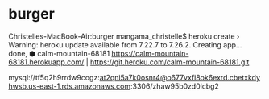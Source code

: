 # burger




Christelles-MacBook-Air:burger mangama_christelle$ heroku create
 ›   Warning: heroku update available from 7.22.7 to 7.26.2.
Creating app... done, ⬢ calm-mountain-68181
https://calm-mountain-68181.herokuapp.com/ | https://git.heroku.com/calm-mountain-68181.git




mysql://tf5q2h9rrdw9cogz:at2qni5a7k0osnr4@o677vxfi8ok6exrd.cbetxkdyhwsb.us-east-1.rds.amazonaws.com:3306/zhaw95b0zd0lcbg2